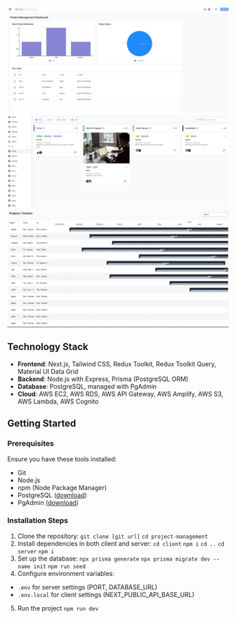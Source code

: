 ![1738800755548](image/README/1738800755548.png)
![1738800794441](image/README/1738800794441.png)
![1738800818524](image/README/1738800818524.png)


## Technology Stack

- **Frontend**: Next.js, Tailwind CSS, Redux Toolkit, Redux Toolkit Query, Material UI Data Grid
- **Backend**: Node.js with Express, Prisma (PostgreSQL ORM)
- **Database**: PostgreSQL, managed with PgAdmin
- **Cloud**: AWS EC2, AWS RDS, AWS API Gateway, AWS Amplify, AWS S3, AWS Lambda, AWS Cognito

## Getting Started

### Prerequisites

Ensure you have these tools installed:

- Git
- Node.js
- npm (Node Package Manager)
- PostgreSQL ([download](https://www.postgresql.org/download/))
- PgAdmin ([download](https://www.pgadmin.org/download/))

### Installation Steps

1. Clone the repository:
   `git clone [git url]`
   `cd project-management`
2. Install dependencies in both client and server:
   `cd client`
   `npm i`
   `cd ..`
   `cd server`
   `npm i`
3. Set up the database:
   `npx prisma generate`
   `npx prisma migrate dev --name init`
   `npm run seed`
4. Configure environment variables:

- `.env` for server settings (PORT, DATABASE_URL)
- `.env.local` for client settings (NEXT_PUBLIC_API_BASE_URL)

5. Run the project
   `npm run dev`
